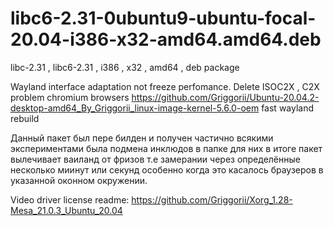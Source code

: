 # libc6-2.31-0ubuntu9-ubuntu-focal-20.04-i386-x32-amd64.amd64.deb
libc-2.31 , libc6-2.31 , i386 , x32 , amd64 , deb package

Wayland interface adaptation not freeze perfomance. Delete ISOC2X , C2X problem chromium browsers https://github.com/Griggorii/Ubuntu-20.04.2-desktop-amd64_By_Griggorii_linux-image-kernel-5.6.0-oem fast wayland rebuild

Данный пакет был пере билден и получен частично всякими экспериментами была подмена инклюдов в папке для них в итоге пакет вылечивает ваиланд от фризов т.е замерании через определённые несколько миинут или секунд особенно когда это касалось браузеров в указанной оконном окружении.

Video driver license readme: https://github.com/Griggorii/Xorg_1.28-Mesa_21.0.3_Ubuntu_20.04
